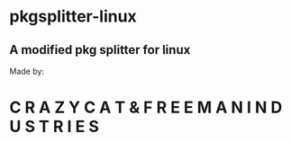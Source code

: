 # pkgsplitter-linux
## A modified pkg splitter for linux ##

Made by:
# C R A Z Y  C A T  &  F R E E M A N  I N D U S T R I E S
